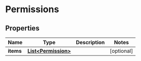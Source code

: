 
# Permissions

## Properties
Name | Type | Description | Notes
------------ | ------------- | ------------- | -------------
**items** | [**List&lt;Permission&gt;**](Permission.md) |  |  [optional]



